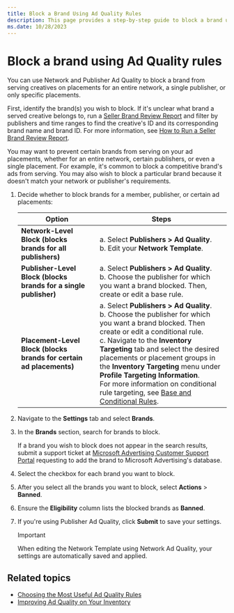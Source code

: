 ```yaml
---
title: Block a Brand Using Ad Quality Rules
description: This page provides a step-by-step guide to block a brand using Network and Publisher Ad Quality. 
ms.date: 10/28/2023
---
```



# Block a brand using Ad Quality rules

You can use Network and Publisher Ad Quality to block a brand from serving creatives on placements for an entire network, a single publisher, or only specific placements.

First, identify the brand(s) you wish to block. If it's unclear what brand a served creative belongs to, run a [Seller Brand Review Report](seller-brand-review-report.md) and filter by publishers and time ranges to find the creative's ID and its corresponding brand name and brand ID. For more information, see [How to Run a Seller Brand Review Report](seller-brand-review-report.md).

You may want to prevent certain brands from serving on your ad placements, whether for an entire network, certain publishers, or even a single placement. For example, it's common to block a competitive brand's ads from serving. You may also wish to block a particular brand because it doesn't match your network or publisher's requirements.

1. Decide whether to block brands for a member, publisher, or certain ad placements:

   | Option | Steps |
   |--|--|
   | **Network-Level Block (blocks brands for all publishers)** | a. Select **Publishers > Ad Quality**.<br> b. Edit your **Network Template**. |
   | **Publisher-Level Block (blocks brands for a single publisher)** | a. Select **Publishers > Ad Quality**.<br> b. Choose the publisher for which you want a brand blocked. Then, create or edit a base rule. |
   | **Placement-Level Block (blocks brands for certain ad placements)** | a. Select **Publishers > Ad Quality**.<br> b. Choose the publisher for which you want a brand blocked. Then create or edit a conditional rule.<br> c. Navigate to the **Inventory Targeting** tab and select the desired placements or placement groups in the **Inventory Targeting** menu under **Profile Targeting Information**. <br> For more information on conditional rule targeting, see [Base and Conditional Rules](base-and-conditional-rules.md). |

1. Navigate to the **Settings** tab and select **Brands**.
1. In the **Brands** section, search for brands to block.

    If a brand you wish to block does not appear in the search results, submit a support ticket at [Microsoft Advertising Customer Support Portal](https://support.ads.microsoft.com) requesting to add the brand to Microsoft Advertising's database.

1. Select the checkbox for each brand you want to block.
1. After you select all the brands you want to block, select **Actions** \> **Banned**.
1. Ensure the **Eligibility** column lists the blocked brands as **Banned**.
1. If you're using Publisher Ad Quality, click **Submit** to save your settings.

   > [!IMPORTANT]
   > When editing the Network Template using Network Ad Quality, your settings are automatically saved and applied.

## Related topics

- [Choosing the Most Useful Ad Quality Rules](choosing-the-most-useful-ad-quality-rules.md)
- [Improving Ad Quality on Your Inventory](improving-ad-quality-on-your-inventory.md)
